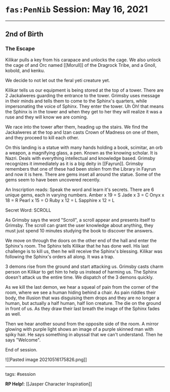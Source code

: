 # `fas:PenNib` Session: May 16, 2021
---

## 2nd of Birth

### The Escape
Kilikar pulls a key from his carapace and unlocks the cage. We also unlock the cage of and Orc named [[Morull]] of the Dragrock Tribe, and a Gnoll, kobold, and kenku. 

We decide to not let out the feral yeti creature yet.

Kilikar tells us our equipment is being stored at the top of a tower. There are 2 Jackalweres guarding the entrance to the tower. Grimsby uses message in their minds and tells them to come to the Sphinx's quarters, while impersonating the voice of Sphinx. They enter the tower. Uh Oh! that means the Sphinx is in the tower and when they get to her they will realize it was a ruse and they will know we are coming.

We race into the tower after them, heading up the stairs. We find the Jackalweres at the top and Izan casts Crown of Madness on one of them, and they proceed to kill each other.

On this landing is a statue with many hands holding a book, scimitar, an orb a weapon, a magnifying glass, a pen. Known as the knowing scholar. It is Nazri. Deals with everything intellectual and knowledge based. Grimsby recognizes it immediately as it is a big deity in [[Fayrun]]. Grimsby remembers that one of these had been stolen from the Library in Fayrun and now it is here. There are gems inset all around the statue. Some of the gems seem to have been uncovered recently.

An Inscription reads: Speak the word and learn it's secrets.
There are 6 unique gems, each in varying numbers.
Amber x 19 = S
Jade x 3 = C
Onyx x 18 = R
Pearl x 15 = O
Ruby x 12 = L
Sapphire x 12 = L

Secret Word: SCROLL

As Grimsby says the word "Scroll", a scroll appear and presents itself to Grimsby. The scroll can grant the user knowledge about anything, they must just spend 10 minutes studying the book to discover the answers.

We move on through the doors on the other end of the hall and enter the Sphinx's room. The Sphinx tells Kilikar that he has done well. His last challenge is to kill us, then he will receive the Sphinx's blessing. Kilikar was following the Sphinx's orders all along. It was a trap. 

3 demons rise from the ground and start attacking us. Grimsby casts charm person on Kilikar to get him to help us instead of harming us. The Sphinx doesn't attack us the entire time. We dispatch of the 3 demons quickly.

As we kill the last demon, we hear a squeal of pain from the corner of the room, where we see a human hiding behind a chair. As pain riddles their body, the illusion that was disguising them drops and they are no longer a human, but actually a half human, half lion creature. The die on the ground in front of us. As they draw their last breath the image of the Sphinx fades as well. 

Then we hear another sound from the opposite side of the room. A mirror glowing with purple light shows an image of a purple skinned man with spiky hair. He says something in abyssal that we can't understand. Then he says "Welcome".

End of session.

![[Pasted image 20210516175826.png]]

---

tags: #session

**RP Help!**: [[Jasper Character Inspiration]]